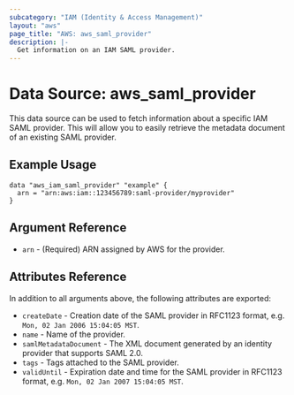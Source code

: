 ```yaml
---
subcategory: "IAM (Identity & Access Management)"
layout: "aws"
page_title: "AWS: aws_saml_provider"
description: |-
  Get information on an IAM SAML provider.
---
```


# Data Source: aws_saml_provider

This data source can be used to fetch information about a specific
IAM SAML provider. This will allow you to easily retrieve the metadata
document of an existing SAML provider.

## Example Usage

```hcl
data "aws_iam_saml_provider" "example" {
  arn = "arn:aws:iam::123456789:saml-provider/myprovider"
}
```

## Argument Reference

* `arn` - (Required) ARN assigned by AWS for the provider.

## Attributes Reference

In addition to all arguments above, the following attributes are exported:

* `createDate` - Creation date of the SAML provider in RFC1123 format, e.g. `Mon, 02 Jan 2006 15:04:05 MST`.
* `name` - Name of the provider.
* `samlMetadataDocument` - The XML document generated by an identity provider that supports SAML 2.0.
* `tags` - Tags attached to the SAML provider.
* `validUntil` - Expiration date and time for the SAML provider in RFC1123 format, e.g. `Mon, 02 Jan 2007 15:04:05 MST`.

<!-- cache-key: cdktf-0.17.0-pre.15 input-fd317257a73389f2a09d7be76ec1896441e39643c3b7865ec0a4339a34ac9775 -->